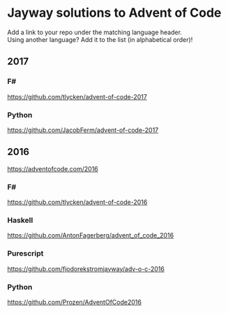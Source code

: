 # Jayway solutions to Advent of Code

Add a link to your repo under the matching language header.  
Using another language? Add it to the list (in alphabetical order)!

## 2017

### F# #

https://github.com/tlycken/advent-of-code-2017

### Python

https://github.com/JacobFerm/advent-of-code-2017

## 2016
 
https://adventofcode.com/2016

### F# #

https://github.com/tlycken/advent-of-code-2016

### Haskell
https://github.com/AntonFagerberg/advent_of_code_2016

### Purescript
https://github.com/fjodorekstromjayway/adv-o-c-2016

### Python
https://github.com/Prozen/AdventOfCode2016
